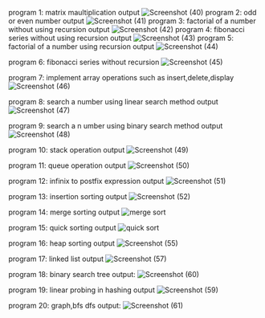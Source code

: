 program 1:
matrix maultiplication output
![Screenshot (40)](https://user-images.githubusercontent.com/113018345/192558975-7d7573b6-f97e-4008-89d9-8906f266b044.png)
program 2:
odd or even number output
![Screenshot (41)](https://user-images.githubusercontent.com/113018345/192560946-6e6e3ab1-a5e4-4abf-b08b-0828b536bfeb.png)
program 3:
factorial of a number without using recursion output
![Screenshot (42)](https://user-images.githubusercontent.com/113018345/192561056-669a784c-5cc8-4062-b162-f72713c1d6bb.png)
program 4:
fibonacci series without using recursion output
![Screenshot (43)](https://user-images.githubusercontent.com/113018345/192561247-6d262ecb-3d40-43fc-83a2-337fe0335884.png)
program 5:
factorial of a number using recursion output
![Screenshot (44)](https://user-images.githubusercontent.com/113018345/192567430-4765f0af-6225-47d4-9624-c83a48fc6e9e.png)

program 6:
fibonacci series without recursion
![Screenshot (45)](https://user-images.githubusercontent.com/113018345/192567540-5b67936d-097f-4e94-9910-c1ad5868d851.png)

program 7:
implement array operations such as insert,delete,display
![Screenshot (46)](https://user-images.githubusercontent.com/113018345/192567626-468001e3-e815-4592-8e56-14af8e55eea3.png)

program 8:
search a number using linear search method output
![Screenshot (47)](https://user-images.githubusercontent.com/113018345/192567739-1631a816-64c7-4ff5-9b02-1d3d6b46f193.png)

program 9:
search a n umber using binary search method output
![Screenshot (48)](https://user-images.githubusercontent.com/113018345/192567818-7745656b-afef-4853-a12a-54fc5f5b0718.png)

program 10:
stack operation output
![Screenshot (49)](https://user-images.githubusercontent.com/113018345/192568920-c471bfb0-1823-4dec-a9af-a8a37fa28979.png)


program 11:
queue operation output
![Screenshot (50)](https://user-images.githubusercontent.com/113018345/192569094-ab435419-9822-4932-bbbc-2695fc32c502.png)

program 12:
infinix to postfix expression output
![Screenshot (51)](https://user-images.githubusercontent.com/113018345/192569361-4ca55810-90e7-43a4-9df9-f99c4a20ec31.png)

program 13:
insertion sorting output
![Screenshot (52)](https://user-images.githubusercontent.com/113018345/192717212-156d2a90-a140-44d6-bbfe-d1b57cbe5ece.png)

program 14:
merge sorting output
![merge sort](https://user-images.githubusercontent.com/113018345/192730851-69b45ca6-f661-4e55-b946-958797e50820.png)

program 15:
quick sorting output
![quick sort](https://user-images.githubusercontent.com/113018345/192731055-f03a0e29-9ac6-4e08-8810-6e6dfd100de1.png)

program 16:
heap sorting output
![Screenshot (55)](https://user-images.githubusercontent.com/113018345/192806077-d32824ef-c9d0-4fd9-b892-98e778950cff.png)

program 17:
linked list output
![Screenshot (57)](https://user-images.githubusercontent.com/113018345/192964029-333f572c-1eef-42a2-a5eb-40ce801f852e.png)


program 18:
binary search tree output:
![Screenshot (60)](https://user-images.githubusercontent.com/113018345/193379780-27daec10-3e70-4ed7-af3d-29f044c16be6.png)


program 19:
linear probing in hashing output
![Screenshot (59)](https://user-images.githubusercontent.com/113018345/193189655-c752fdf2-67e6-4381-992f-373e6f42d6ee.png)

program 20:
graph,bfs dfs output:
![Screenshot (61)](https://user-images.githubusercontent.com/113018345/193379770-55ccfe2b-c92e-4482-8651-00b9f3ac112d.png)




